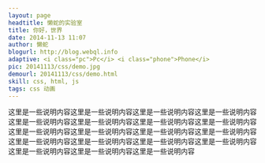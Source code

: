 ```yaml
---
layout: page
headtitle: 懒蛇的实验室
title: 你好，世界
date: 2014-11-13 11:07
author: 懒蛇
blogurl: http://blog.webql.info
adaptive: <i class="pc">Pc</i> <i class="phone">Phone</i>
pic: 20141113/css/demo.jpg
demourl: 20141113/css/demo.html
skill: css, html, js
tags: css 动画
---
```



这里是一些说明内容这里是一些说明内容这里是一些说明内容这里是一些说明内容这里是一些说明内容这里是一些说明内容这里是一些说明内容这里是一些说明内容这里是一些说明内容这里是一些说明内容这里是一些说明内容这里是一些说明内容这里是一些说明内容这里是一些说明内容这里是一些说明内容这里是一些说明内容这里是一些说明内容这里是一些说明内容这里是一些说明内容
